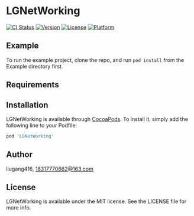 # LGNetWorking

[![CI Status](https://img.shields.io/travis/liugang416/LGNetWorking.svg?style=flat)](https://travis-ci.org/liugang416/LGNetWorking)
[![Version](https://img.shields.io/cocoapods/v/LGNetWorking.svg?style=flat)](https://cocoapods.org/pods/LGNetWorking)
[![License](https://img.shields.io/cocoapods/l/LGNetWorking.svg?style=flat)](https://cocoapods.org/pods/LGNetWorking)
[![Platform](https://img.shields.io/cocoapods/p/LGNetWorking.svg?style=flat)](https://cocoapods.org/pods/LGNetWorking)

## Example

To run the example project, clone the repo, and run `pod install` from the Example directory first.

## Requirements

## Installation

LGNetWorking is available through [CocoaPods](https://cocoapods.org). To install
it, simply add the following line to your Podfile:

```ruby
pod 'LGNetWorking'
```

## Author

liugang416, 18317770662@163.com

## License

LGNetWorking is available under the MIT license. See the LICENSE file for more info.
